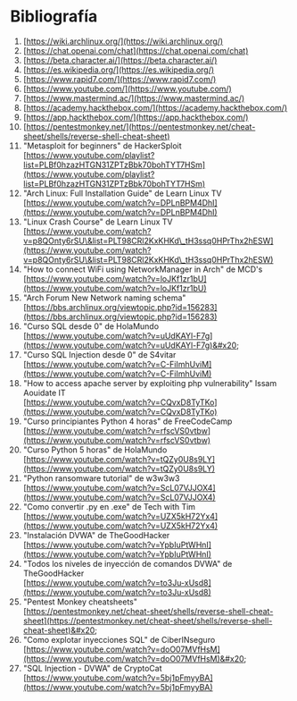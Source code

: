 # Bibliografía

1. [https://wiki.archlinux.org/](https://wiki.archlinux.org/)
2. [https://chat.openai.com/chat](https://chat.openai.com/chat)
3. [https://beta.character.ai/](https://beta.character.ai/)
4. [https://es.wikipedia.org/](https://es.wikipedia.org/)
5. [https://www.rapid7.com/](https://www.rapid7.com/)
6. [https://www.youtube.com/](https://www.youtube.com/)
7. [https://www.mastermind.ac/](https://www.mastermind.ac/)
8. [https://academy.hackthebox.com/](https://academy.hackthebox.com/)
9. [https://app.hackthebox.com/](https://app.hackthebox.com/)
10. [https://pentestmonkey.net/](https://pentestmonkey.net/cheat-sheet/shells/reverse-shell-cheat-sheet)
11. "Metasploit for beginners" de HackerSploit\
    &#x20;[https://www.youtube.com/playlist?list=PLBf0hzazHTGN31ZPTzBbk70bohTYT7HSm](https://www.youtube.com/playlist?list=PLBf0hzazHTGN31ZPTzBbk70bohTYT7HSm)
12. "Arch Linux: Full Installation Guide" de Learn Linux TV\
    &#x20;[https://www.youtube.com/watch?v=DPLnBPM4DhI](https://www.youtube.com/watch?v=DPLnBPM4DhI)
13. "Linux Crash Course" de Learn Linux TV\
    &#x20;[https://www.youtube.com/watch?v=p8QOnty6rSU\&list=PLT98CRl2KxKHKd\_tH3ssq0HPrThx2hESW](https://www.youtube.com/watch?v=p8QOnty6rSU\&list=PLT98CRl2KxKHKd\_tH3ssq0HPrThx2hESW)
14. "How to connect WiFi using NetworkManager in Arch" de MCD's\
    &#x20;[https://www.youtube.com/watch?v=loJKf1zr1bU](https://www.youtube.com/watch?v=loJKf1zr1bU)
15. "Arch Forum New Network naming schema"\
    &#x20;[https://bbs.archlinux.org/viewtopic.php?id=156283](https://bbs.archlinux.org/viewtopic.php?id=156283)
16. "Curso SQL desde 0" de HolaMundo \
    [https://www.youtube.com/watch?v=uUdKAYl-F7g](https://www.youtube.com/watch?v=uUdKAYl-F7g)&#x20;
17. "Curso SQL Injection desde 0" de S4vitar\
    &#x20;[https://www.youtube.com/watch?v=C-FiImhUviM](https://www.youtube.com/watch?v=C-FiImhUviM)
18. "How to access apache server by exploiting php vulnerability" Issam Aouidate IT \
    [https://www.youtube.com/watch?v=CQvxD8TyTKo](https://www.youtube.com/watch?v=CQvxD8TyTKo)
19. "Curso principiantes Python 4 horas" de FreeCodeCamp \
    [https://www.youtube.com/watch?v=rfscVS0vtbw](https://www.youtube.com/watch?v=rfscVS0vtbw)
20. "Curso Python 5 horas" de HolaMundo\
    &#x20;[https://www.youtube.com/watch?v=tQZy0U8s9LY](https://www.youtube.com/watch?v=tQZy0U8s9LY)
21. "Python ransomware tutorial" de w3w3w3\
    &#x20;[https://www.youtube.com/watch?v=ScL07VJJOX4](https://www.youtube.com/watch?v=ScL07VJJOX4)
22. "Como convertir .py en .exe" de Tech with Tim\
    &#x20;[https://www.youtube.com/watch?v=UZX5kH72Yx4](https://www.youtube.com/watch?v=UZX5kH72Yx4)
23. "Instalación DVWA" de TheGoodHacker\
    &#x20;[https://www.youtube.com/watch?v=YpbIuPtWHnI](https://www.youtube.com/watch?v=YpbIuPtWHnI)
24. "Todos los niveles de inyección de comandos DVWA" de TheGoodHacker\
    &#x20;[https://www.youtube.com/watch?v=to3Ju-xUsd8](https://www.youtube.com/watch?v=to3Ju-xUsd8)
25. "Pentest Monkey cheatsheets"\
    &#x20;[https://pentestmonkey.net/cheat-sheet/shells/reverse-shell-cheat-sheet](https://pentestmonkey.net/cheat-sheet/shells/reverse-shell-cheat-sheet)&#x20;
26. "Como explotar inyecciones SQL" de CiberINseguro\
    &#x20;[https://www.youtube.com/watch?v=doO07MVfHsM](https://www.youtube.com/watch?v=doO07MVfHsM)&#x20;
27. "SQL Injection - DVWA" de CryptoCat\
    &#x20;[https://www.youtube.com/watch?v=5bj1pFmyyBA](https://www.youtube.com/watch?v=5bj1pFmyyBA)

